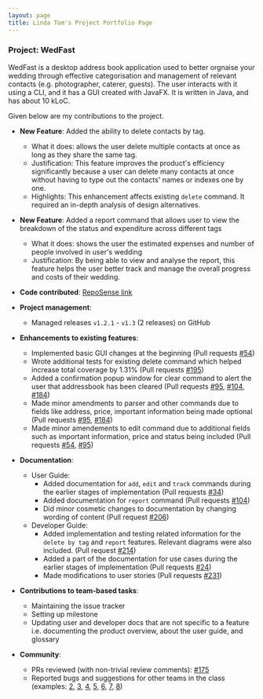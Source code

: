 ```yaml
---
layout: page
title: Linda Tom's Project Portfolio Page
---
```


### Project: WedFast

WedFast is a desktop address book application used to better orgnaise your wedding through effective categorisation and management of relevant contacts (e.g. photographer, caterer, guests). The user interacts with
it using a CLI, and it has a GUI created with JavaFX. It is written in Java, and has about 10 kLoC.

Given below are my contributions to the project.

* **New Feature**: Added the ability to delete contacts by tag.
  * What it does: allows the user delete multiple contacts at once as long as they share the same tag.
  * Justification: This feature improves the product's efficiency significantly because a user can delete many contacts at once without having to type out the contacts' names or indexes one by one.
  * Highlights: This enhancement affects existing `delete` command. It required an in-depth analysis of design alternatives.

* **New Feature**: Added a report command that allows user to view the breakdown of the status and expenditure across different tags
  * What it does: shows the user the estimated expenses and number of people involved in user's wedding
  * Justification: By being able to view and analyse the report, this feature helps the user better track and manage the overall progress and costs of their wedding.


* **Code contributed**: [RepoSense link](https://nus-cs2103-ay2122s1.github.io/tp-dashboard/?search=w10-4&sort=groupTitle&sortWithin=title&timeframe=commit&mergegroup=&groupSelect=groupByRepos&breakdown=true&checkedFileTypes=docs~functional-code~test-code~other&since=2021-09-17&tabOpen=true&tabType=authorship&tabAuthor=Linda124&tabRepo=AY2122S1-CS2103T-W10-4%2Ftp%5Bmaster%5D&authorshipIsMergeGroup=false&authorshipFileTypes=docs~functional-code~test-code&authorshipIsBinaryFileTypeChecked=false)

* **Project management**:
  * Managed releases `v1.2.1` - `v1.3` (2 releases) on GitHub

* **Enhancements to existing features**:
  * Implemented basic GUI changes at the beginning (Pull requests [\#54](https://github.com/AY2122S1-CS2103T-W10-4/tp/pull/54))
  * Wrote additional tests for existing delete command which helped increase total coverage by 1.31% (Pull requests [\#195](https://github.com/AY2122S1-CS2103T-W10-4/tp/pull/195))
  * Added a confirmation popup window for clear command to alert the user that addressbook has been cleared (Pull requests [\#95](https://github.com/AY2122S1-CS2103T-W10-4/tp/pull/95), [\#104](https://github.com/AY2122S1-CS2103T-W10-4/tp/pull/104), [\#184](https://github.com/AY2122S1-CS2103T-W10-4/tp/pull/184))
  * Made minor amendments to parser and other commands due to fields like address, price, important information being made optional (Pull requests [\#95](https://github.com/AY2122S1-CS2103T-W10-4/tp/pull/95), [\#184](https://github.com/AY2122S1-CS2103T-W10-4/tp/pull/184))
  * Made minor amendements to edit command due to additional fields such as important information, price and status being included (Pull requests [\#54](https://github.com/AY2122S1-CS2103T-W10-4/tp/pull/54), [\#95](https://github.com/AY2122S1-CS2103T-W10-4/tp/pull/95))

* **Documentation**:
  * User Guide:
    * Added documentation for `add`, `edit` and `track` commands during the earlier stages of implementation
      (Pull requests [\#34](https://github.com/AY2122S1-CS2103T-W10-4/tp/pull/88))
    * Added documentation for `report` command
      (Pull requests [\#104](https://github.com/AY2122S1-CS2103T-W10-4/tp/pull/104))
    * Did minor cosmetic changes to documentation by changing wording of content
      (Pull request [\#206](https://github.com/AY2122S1-CS2103T-W10-4/tp/pull/206))
  * Developer Guide:
    * Added implementation and testing related information for the `delete by tag` and `report` features. Relevant diagrams were also included.
      (Pull request [\#214](https://github.com/AY2122S1-CS2103T-W10-4/tp/pull/214))
    * Added a part of the documentation for use cases during the earlier stages of implementation
      (Pull requests [\#24](https://github.com/AY2122S1-CS2103T-W10-4/tp/pull/24))
    * Made modifications to user stories 
      (Pull requests [\#231](https://github.com/AY2122S1-CS2103T-W10-4/tp/pull/231))

* **Contributions to team-based tasks**:
  * Maintaining the issue tracker
  * Setting up milestone
  * Updating user and developer docs that are not specific to a feature i.e. documenting the product overview, about the
    user guide, and glossary

* **Community**:
  * PRs reviewed (with non-trivial review comments): [\#175](https://github.com/AY2122S1-CS2103T-W10-4/tp/pull/175)
  * Reported bugs and suggestions for other teams in the class (examples:
    [2](https://github.com/Linda124/ped/issues/2), [3](https://github.com/Linda124/ped/issues/3), [4](https://github.com/Linda124/ped/issues/4),
    [5](https://github.com/Linda124/ped/issues/5), [6](https://github.com/Linda124/ped/issues/6), [7](https://github.com/Linda124/ped/issues/7),
    [8](https://github.com/Linda124/ped/issues/8))
